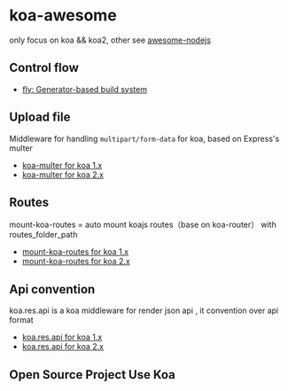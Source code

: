 # koa-awesome

only focus on koa && koa2, other see [awesome-nodejs](https://github.com/sindresorhus/awesome-nodejs)

## Control flow


- [fly: Generator-based build system](https://github.com/brj/fly)

## Upload file

Middleware for handling `multipart/form-data` for koa, based on Express's multer

- [koa-multer for koa 1.x](https://github.com/koa-modules/multer/tree/v0.x)
- [koa-multer for koa 2.x](https://github.com/koa-modules/multer)

## Routes

mount-koa-routes = auto mount koajs routes（base on koa-router） with routes_folder_path

- [mount-koa-routes for koa 1.x](https://github.com/moajs/mount-koa-routes/)
- [mount-koa-routes for koa 2.x](https://github.com/moajs/mount-koa-routes/tree/next)

## Api convention

koa.res.api is a koa middleware for render json api , it convention over api format

- [koa.res.api for koa 1.x](https://github.com/moajs/koa.res.api)
- [koa.res.api for koa 2.x](https://github.com/moajs/koa.res.api/tree/next)


## Open Source Project Use Koa 